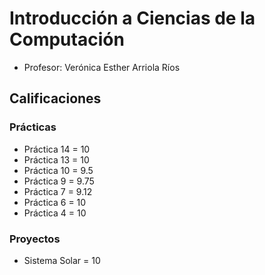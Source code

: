 # Introducción a Ciencias de la Computación
* Profesor: Verónica Esther Arriola Ríos

## Calificaciones
### Prácticas
* Práctica 14 = 10
* Práctica 13 = 10
* Práctica 10 = 9.5
* Práctica 9 = 9.75
* Práctica 7 = 9.12
* Práctica 6 = 10
* Práctica 4 = 10

### Proyectos
* Sistema Solar = 10
